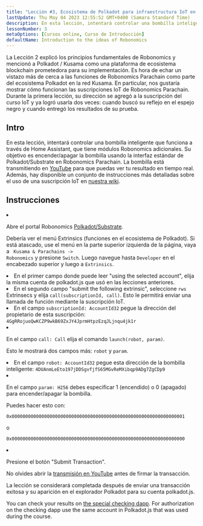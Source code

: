 ```yaml
---
title: "Lección #3, Ecosistema de Polkadot para infraestructura IoT en el hogar"
lastUpdate: Thu May 04 2023 12:55:52 GMT+0400 (Samara Standard Time)
description: En esta lección, intentará controlar una bombilla inteligente que funciona a través de Home Assistant, que tiene módulos Robonomics adicionales.
lessonNumber: 3
metaOptions: [Cursos online, Curso de Introducción]
defaultName: Introduction to the ideas of Robonomics
---
```



La Lección 2 explicó los principios fundamentales de Robonomics y mencionó a Polkadot / Kusama como una plataforma de ecosistema blockchain prometedora para su implementación. Es hora de echar un vistazo más de cerca a las funciones de Robonomics Parachain como parte del ecosistema Polkadot en la red Kusama. En particular, nos gustaría mostrar cómo funcionan las suscripciones IoT de Robonomics Parachain. Durante la primera lección, su dirección se agregó a la suscripción del curso IoT y ya logró usarla dos veces: cuando buscó su reflejo en el espejo negro y cuando entregó los resultados de su prueba.


## Intro

En esta lección, intentará controlar una bombilla inteligente que funciona a través de Home Assistant, que tiene módulos Robonomics adicionales. Su objetivo es encender/apagar la bombilla usando la interfaz estándar de Polkadot/Substrate en Robonomics Parachain. La bombilla está transmitiendo en [YouTube](https://www.youtube.com/channel/UCkemsNJWaCmvF1Oi50C-hAg/live) para que puedas ver tu resultado en tiempo real. Además, hay disponible un conjunto de instrucciones más detalladas sobre el uso de una suscripción IoT en [nuestra wiki](https://wiki.robonomics.network/docs/subscription-launch/).


## Instrucciones

<List type="numbers">

<li>

Abre el portal Robonomics [Polkadot/Substrate](https://polkadot.js.org/apps/?rpc=wss%3A%2F%2Fkusama.rpc.robonomics.network%2F#/extrinsics).

Debería ver el menú Extrinsics (funciones en el ecosistema de Polkadot). Si está atascado, use el menú en la parte superior izquierda de la página, vaya a <code> Kusama & Parachains -> Robonomics</code> y presione <code>Switch</code>. Luego navegue hasta <code>Developer</code> en el encabezado superior y luego a <code>Extrinsics</code>.

</li>

<li>
En el primer campo donde puede leer "using the selected account", elija la misma cuenta de polkadot.js que usó en las lecciones anteriores.
</li>

<li>
En el segundo campo "submit the following extrinsic", seleccione <code>rws</code> Extrinsecs y elija <code>call(subscriptionId, call)</code>. Esto le permitirá enviar una llamada de función mediante la suscripción IoT.
</li>

<li>
En el campo <code>subscriptionId: AccountId32</code> pegue la dirección del propietario de esta suscripción: <code>4GgRRojuoQwKCZP9wkB69ZxJY4JprmHtpzEzqJLjnqu4jk1r</code>
</li>

<li>

En el campo  <code>call: Call</code> elija el comando <code>launch(robot, param)</code>.

Esto le mostrará dos campos más: <code>robot</code> y <code>param</code>.

</li>

<li>
En el campo <code>robot: AccountId32</code> pegue esta dirección de la bombilla inteligente: <code>4DUAnmLeEto197jDDSgvfjfS65MGvReMXibqp9ADg7ZgCDp9</code>
</li>

<li>

En el campo <code>param: H256</code> debes especificar 1 (encendido) o 0 (apagado) para encender/apagar la bombilla.

Puedes hacer esto con:

<code>0x0000000000000000000000000000000000000000000000000000000000000001</code>

o

<code>0x0000000000000000000000000000000000000000000000000000000000000000</code>

</li>

<li>

Presione el botón "Submit Transaction".

No olvides abrir la [transmisión en YouTube](https://www.youtube.com/channel/UCkemsNJWaCmvF1Oi50C-hAg/live) antes de firmar la transacción.

</li>


</List>

<Result>

La lección se considerará completada después de enviar una transacción exitosa y su aparición en el explorador Polkadot para su cuenta polkadot.js.

You can check your results on [the special checking dapp](https://lk.robonomics.academy/). For authorization on the checking dapp use the same account in Polkadot.js that was used during the course.

</Result>